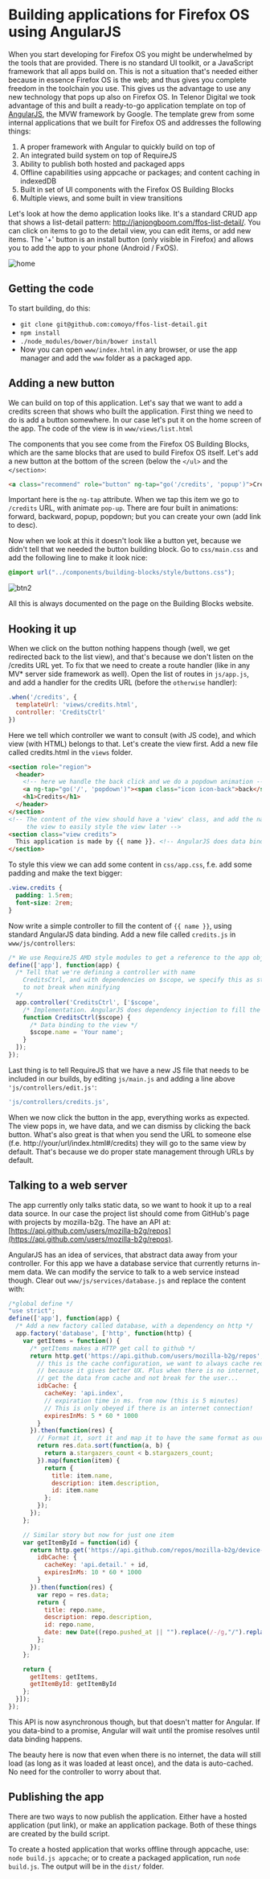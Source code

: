 # Building applications for Firefox OS using AngularJS

When you start developing for Firefox OS you might be underwhelmed by the tools that are provided. There is no standard UI toolkit, or a JavaScript framework that all apps build on. This is not a situation that's needed either because in essence Firefox OS is the web; and thus gives you complete freedom in the toolchain you use. This gives us the advantage to use any new technology that pops up also on Firefox OS. In Telenor Digital we took advantage of this and built a ready-to-go application template on top of [AngularJS](http://angularjs.org/), the MVW framework by Google. The template grew from some internal applications that we built for Firefox OS and addresses the following things:

1. A proper framework with Angular to quickly build on top of
2. An integrated build system on top of RequireJS
3. Ability to publish both hosted and packaged apps
4. Offline capabilities using appcache or packages; and content caching in indexedDB
5. Built in set of UI components with the Firefox OS Building Blocks
6. Multiple views, and some built in view transitions

Let's look at how the demo application looks like. It's a standard CRUD app that shows a list-detail pattern: http://janjongboom.com/ffos-list-detail/. You can click on items to go to the detail view, you can edit items, or add new items. The '+' button is an install button (only visible in Firefox) and allows you to add the app to your phone (Android / FxOS).

![home](home.png)

## Getting the code

To start building, do this:

* `git clone git@github.com:comoyo/ffos-list-detail.git`
* `npm install`
* `./node_modules/bower/bin/bower install`
* Now you can open `www/index.html` in any browser, or use the app manager and add the
    `www` folder as a packaged app.

## Adding a new button

We can build on top of this application. Let's say that we want to add a credits screen
that shows who built the application. First thing we need to do is add a button somewhere.
In our case let's put it on the home screen of the app. The code of the view is in
`www/views/list.html`

The components that you see come from the Firefox OS Building Blocks, which are the same
blocks that are used to build Firefox OS itself. Let's add a new button at the bottom of
the screen (below the `</ul>` and the `</section>`:

```html
<a class="recommend" role="button" ng-tap="go('/credits', 'popup')">Credits</a>
```

Important here is the `ng-tap` attribute. When we tap this item we go to `/credits` URL,
with animate `pop-up`. There are four built in animations: forward, backward, popup, popdown;
but you can create your own (add link to desc).

Now when we look at this it doesn't look like a button yet, because we didn't tell that we
needed the button building block. Go to `css/main.css` and add the following line
to make it look nice:

```css
@import url("../components/building-blocks/style/buttons.css");
```

![btn2](btn2.png)

All this is always documented on the page on the Building Blocks website.

## Hooking it up

When we click on the button nothing happens though (well, we get redirected back
to the list view), and that's because we don't listen on the /credits URL yet.
To fix that we need to create a route handler (like in any MV* server side
framework as well). Open the list of routes in `js/app.js`, and add a handler
for the credits URL (before the `otherwise` handler):

```js
.when('/credits', {
  templateUrl: 'views/credits.html',
  controller: 'CreditsCtrl'
})
```

Here we tell which controller we want to consult (with JS code), and which
view (with HTML) belongs to that. Let's create the view first. Add a new file
called credits.html in the `views` folder.

```html
<section role="region">
  <header>
    <!-- here we handle the back click and we do a popdown animation -->
    <a ng-tap="go('/', 'popdown')"><span class="icon icon-back">back</span></a>
    <h1>Credits</h1>
  </header>
</section>
<!-- The content of the view should have a 'view' class, and add the name of
     the view to easily style the view later -->
<section class="view credits">
  This application is made by {{ name }}. <!-- AngularJS does data binding for us -->
</section>
```

To style this view we can add some content in `css/app.css`, f.e. add some
padding and make the text bigger:

```css
.view.credits {
  padding: 1.5rem;
  font-size: 2rem;
}
```

Now write a simple controller to fill the content of `{{ name }}`, using standard
AngularJS data binding. Add a new file called `credits.js` in `www/js/controllers`:

```js
/* We use RequireJS AMD style modules to get a reference to the app object */
define(['app'], function(app) {
  /* Tell that we're defining a controller with name
    CreditsCtrl, and with dependencies on $scope, we specify this as string
    to not break when minifying
  */
  app.controller('CreditsCtrl', ['$scope',
    /* Implementation. AngularJS does dependency injection to fill the $scope var */
    function CreditsCtrl($scope) {
      /* Data binding to the view */
      $scope.name = 'Your name';
    }
  ]);
});
```

Last thing is to tell RequireJS that we have a new JS file that needs to be
included in our builds, by editing `js/main.js` and adding a line above
`'js/controllers/edit.js'`:

```js
'js/controllers/credits.js',
```

When we now click the button in the app, everything works as expected. The view
pops in, we have data, and we can dismiss by clicking the back button. What's
also great is that when you send the URL to someone else (f.e.
http://your/url/index.html#/credits) they will go to the same view by default.
That's because we do proper state management through URLs by default.

## Talking to a web server

The app currently only talks static data, so we want to hook it up to a real
data source. In our case the project list should come from GitHub's page
with projects by mozilla-b2g. The have an API at:
[https://api.github.com/users/mozilla-b2g/repos](https://api.github.com/users/mozilla-b2g/repos).

AngularJS has an idea of services, that abstract data away from your controller.
For this app we have a database service that currently returns in-mem data.
We can modify the service to talk to a web service instead though.
Clear out `www/js/services/database.js` and replace the content with:

```js
/*global define */
"use strict";
define(['app'], function(app) {
  /* Add a new factory called database, with a dependency on http */
  app.factory('database', ['http', function(http) {
    var getItems = function() {
      /* getItems makes a HTTP get call to github */
      return http.get('https://api.github.com/users/mozilla-b2g/repos', {
        // this is the cache configuration, we want to always cache requests
        // because it gives better UX. Plus when there is no internet, we can
        // get the data from cache and not break for the user...
        idbCache: {
          cacheKey: 'api.index',
          // expiration time in ms. from now (this is 5 minutes)
          // This is only obeyed if there is an internet connection!
          expiresInMs: 5 * 60 * 1000
        }
      }).then(function(res) {
        // Format it, sort it and map it to have the same format as our previous in mem dataset
        return res.data.sort(function(a, b) {
          return a.stargazers_count < b.stargazers_count;
        }).map(function(item) {
          return {
            title: item.name,
            description: item.description,
            id: item.name
          };
        });
      });
    };

    // Similar story but now for just one item
    var getItemById = function(id) {
      return http.get('https://api.github.com/repos/mozilla-b2g/device-flatfish', {
        idbCache: {
          cacheKey: 'api.detail.' + id,
          expiresInMs: 10 * 60 * 1000
        }
      }).then(function(res) {
        var repo = res.data;
        return {
          title: repo.name,
          description: repo.description,
          id: repo.name,
          date: new Date((repo.pushed_at || "").replace(/-/g,"/").replace(/[TZ]/g," "))
        };
      });
    };

    return {
      getItems: getItems,
      getItemById: getItemById
    };
  }]);
});

```

This API is now asynchronous though, but that doesn't matter for Angular.
If you data-bind to a promise, Angular will wait until the promise resolves
until data binding happens.

The beauty here is now that even when there is no internet, the data will still
load (as long as it was loaded at least once), and the data is auto-cached.
No need for the controller to worry about that.

## Publishing the app

There are two ways to now publish the application. Either have a hosted application (put link),
or make an application package. Both of these things are created by the build script.

To create a hosted application that works offline through appcache, use: `node build.js appcache`;
or to create a packaged application, run `node build.js`. The output will be in the `dist/` folder.
